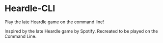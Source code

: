 # Heardle-CLI
Play the late Heardle game on the command line!

Inspired by the late Heardle game by Spotify. Recreated to be played on the Command Line.
